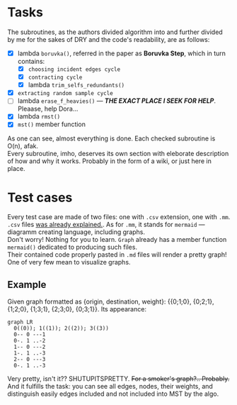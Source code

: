 # Tasks
The subroutines, as the authors divided algorithm into and further divided by me for the sakes of DRY and the code's readability, are as follows:  
- [x] lambda `boruvka()`, referred in the paper as **Boruvka Step**, which in turn contains:  
  - [x] `choosing incident edges cycle`
  - [x] `contracting cycle`
  - [x] lambda `trim_selfs_redundants()`
- [x] `extracting random sample cycle`
- [ ] lambda `erase_f_heavies()` — ***THE EXACT PLACE I SEEK FOR HELP***. Pleaase, help Dora...
- [x] lambda `rmst()`
- [x] `mst()` member function

As one can see, almost everything is done. Each checked subroutine is O(n), afak.  
Every subroutine, imho, deserves its own section with eleborate description of how and why it works. Probably in the form of a wiki, or just here in place.  

# Test cases
Every test case are made of two files: one with `.csv` extension, one with `.mm`.  
`.csv` files [was already explained.](../README.md#limitations-so-far).  As for `.mm`, it stands for `mermaid` — diagramm creating language, including graphs.  
Don't worry! Nothing for you to learn. `Graph` already has a member function `mermaid()` dedicated to producing such files.  
Their contained code properly pasted in `.md` files will render a pretty graph! One of very few mean to visualize graphs.

## Example
Given graph formatted as {origin, destination, weight}: {{0;1;0}, {0;2;1}, {1;2;0}, {1;3;1}, {2;3;0}, {0;3;1}}. Its appearance:  
```mermaid
graph LR
  0((0)); 1((1)); 2((2)); 3((3))
  0-- 0 ---1
  0-. 1 ..-2
  1-- 0 ---2
  1-. 1 ..-3
  2-- 0 ---3
  0-. 1 ..-3
```
Very pretty, isn't it?? SHUTUPITSPRETTY. ~~For a smoker's graph?.. Probably.~~ And it fulfills the task: you can see all edges, nodes, their weights, and distinguish easily edges included and not included into MST by the algo.  
## 
